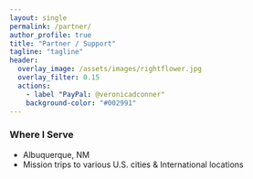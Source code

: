 ```yaml
---
layout: single
permalink: /partner/
author_profile: true
title: "Partner / Support"
tagline: "tagline"
header:
  overlay_image: /assets/images/rightflower.jpg
  overlay_filter: 0.15
  actions:
	- label "PayPal: @veronicadconner"
	background-color: "#002991"
---
```


### Where I Serve
- Albuquerque, NM
- Mission trips to various U.S. cities & International locations